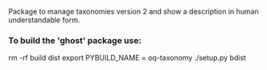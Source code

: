 Package to manage taxonomies version 2 and show a description in human understandable form.
### To build the 'ghost' package use:
rm -rf build dist
export PYBUILD_NAME = oq-taxonomy
./setup.py bdist

